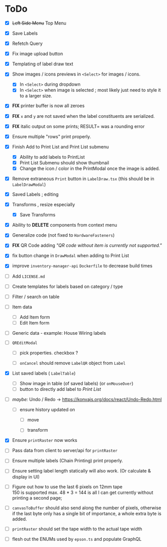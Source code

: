 # ToDo


* [x] ~~Left Side Menu~~ Top Menu
* [x] Save Labels
* [x] Refetch Query
* [x] Fix image upload button
* [x] Templating of label draw text
* [x] Show images / icons previews in `<Select>` for images / icons.
  * [x] In `<Select>` during dropdown
  * [x] In `<Select>` when image is selected ; most likely just need to style it to a larger size.
* [x] **FIX** printer buffer is now all zeroes
* [x] **FIX** `x` and `y` are not saved when the label constituents are serialized.
* [x] **FIX** italic output on some prints; RESULT= was a rounding error
* [x] Ensure multiple "rows" print properly.
* [x] Finish Add to Print List and Print List submenu
  * [x] Ability to add labels to PrintList
  * [x] Print List Submenu should show thumbnail
  * [x] Change the icon / color in the PrintModal once the image is added.
* [x] Remove extraneous `Print` button in `LabelDraw.tsx` (this should be in `LabelDrawModal`)
* [x] Saved Labels ; editing
* [x] Transforms , resize especially
  * [x] Save Transforms
* [x] Ability to **DELETE** components from context menu
* [x] Generalize code (not fixed to `HardwareFasteners`)
* [x] **FIX** QR Code adding _"QR code without item is currently not supported."_
* [x] fix button change in `DrawModal` when adding to Print List
* [x] improve `inventory-manager-api` `Dockerfile` to decrease build times


* [ ] Add `LICENSE.md`
* [ ] Create templates for labels based on category / type
* [ ] Filter / search on table
* [ ] Item data
  * [ ] Add Item form
  * [ ] Edit Item form
* [ ] Generic data - example: House Wiring labels
* [ ] `QREditModal`
  * [ ] pick properties. checkbox ?
  * [ ] `onCancel` should remove `LabelQR` object from `Label`


* [x] List saved labels ( `LabelTable`)
  * [ ] Show image in table (of saved labels) (or `onMouseOver`)
  * [ ] button to directly add label to *Print List*
* [ ] _maybe:_ Undo / Redo → <https://konvajs.org/docs/react/Undo-Redo.html>
  * [ ] ensure history updated on
    * [ ] move
    * [ ] transform


* [x] Ensure `printRaster` now works
* [ ] Pass data from client to server/api for `printRaster`
* [ ] Ensure multiple labels (Chain Printing) print properly.
* [ ] Ensure setting label length statically will also work. (Or calculate & display in UI)
* [ ] Figure out how to use the last 6 pixels on 12mm tape  
      150 is supported max. 48 * 3 = 144 is all I can get currently without printing a second page;
* [ ] `canvasToBuffer` should also send along the number of pixels, otherwise if the last byte only has a single bit of importance, a whole extra byte is added.
* [ ] `printRaster` should set the tape width to the actual tape width
* [ ] flesh out the ENUMs used by `epson.ts` and populate GraphQL